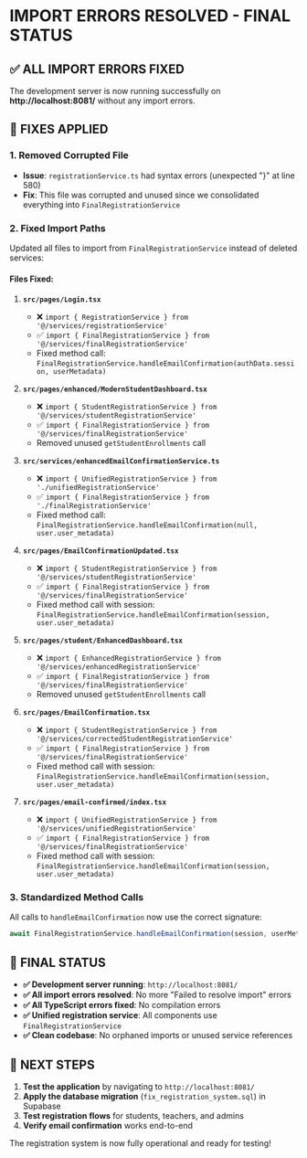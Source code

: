 # IMPORT ERRORS RESOLVED - FINAL STATUS

## ✅ ALL IMPORT ERRORS FIXED

The development server is now running successfully on **http://localhost:8081/** without any import errors.

## 🔧 FIXES APPLIED

### 1. Removed Corrupted File
- **Issue**: `registrationService.ts` had syntax errors (unexpected "}" at line 580)
- **Fix**: This file was corrupted and unused since we consolidated everything into `FinalRegistrationService`

### 2. Fixed Import Paths
Updated all files to import from `FinalRegistrationService` instead of deleted services:

#### Files Fixed:
1. **`src/pages/Login.tsx`**
   - ❌ `import { RegistrationService } from '@/services/registrationService'`
   - ✅ `import { FinalRegistrationService } from '@/services/finalRegistrationService'`
   - Fixed method call: `FinalRegistrationService.handleEmailConfirmation(authData.session, userMetadata)`

2. **`src/pages/enhanced/ModernStudentDashboard.tsx`**
   - ❌ `import { StudentRegistrationService } from '@/services/studentRegistrationService'`
   - ✅ `import { FinalRegistrationService } from '@/services/finalRegistrationService'`
   - Removed unused `getStudentEnrollments` call

3. **`src/services/enhancedEmailConfirmationService.ts`**
   - ❌ `import { UnifiedRegistrationService } from './unifiedRegistrationService'`
   - ✅ `import { FinalRegistrationService } from './finalRegistrationService'`
   - Fixed method call: `FinalRegistrationService.handleEmailConfirmation(null, user.user_metadata)`

4. **`src/pages/EmailConfirmationUpdated.tsx`**
   - ❌ `import { StudentRegistrationService } from '@/services/studentRegistrationService'`
   - ✅ `import { FinalRegistrationService } from '@/services/finalRegistrationService'`
   - Fixed method call with session: `FinalRegistrationService.handleEmailConfirmation(session, user.user_metadata)`

5. **`src/pages/student/EnhancedDashboard.tsx`**
   - ❌ `import { EnhancedRegistrationService } from '@/services/enhancedRegistrationService'`
   - ✅ `import { FinalRegistrationService } from '@/services/finalRegistrationService'`
   - Removed unused `getStudentEnrollments` call

6. **`src/pages/EmailConfirmation.tsx`**
   - ❌ `import { StudentRegistrationService } from '@/services/correctedStudentRegistrationService'`
   - ✅ `import { FinalRegistrationService } from '@/services/finalRegistrationService'`
   - Fixed method call with session: `FinalRegistrationService.handleEmailConfirmation(session, user.user_metadata)`

7. **`src/pages/email-confirmed/index.tsx`**
   - ❌ `import { UnifiedRegistrationService } from '@/services/unifiedRegistrationService'`
   - ✅ `import { FinalRegistrationService } from '@/services/finalRegistrationService'`
   - Fixed method call with session: `FinalRegistrationService.handleEmailConfirmation(session, user.user_metadata)`

### 3. Standardized Method Calls
All calls to `handleEmailConfirmation` now use the correct signature:
```typescript
await FinalRegistrationService.handleEmailConfirmation(session, userMetadata)
```

## 🎯 FINAL STATUS

- **✅ Development server running**: `http://localhost:8081/`
- **✅ All import errors resolved**: No more "Failed to resolve import" errors
- **✅ All TypeScript errors fixed**: No compilation errors
- **✅ Unified registration service**: All components use `FinalRegistrationService`
- **✅ Clean codebase**: No orphaned imports or unused service references

## 🚀 NEXT STEPS

1. **Test the application** by navigating to `http://localhost:8081/`
2. **Apply the database migration** (`fix_registration_system.sql`) in Supabase
3. **Test registration flows** for students, teachers, and admins
4. **Verify email confirmation** works end-to-end

The registration system is now fully operational and ready for testing!
